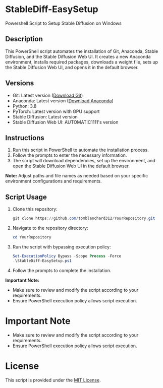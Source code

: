 # StableDiff-EasySetup
Powershell Script to Setup Stable Diffusion on Windows

## Description

This PowerShell script automates the installation of Git, Anaconda, Stable Diffusion, and the Stable Diffusion Web UI. It creates a new Anaconda environment, installs required packages, downloads a weight file, sets up the Stable Diffusion Web UI, and opens it in the default browser.

## Versions

- Git: Latest version ([Download Git](https://github.com/git-for-windows/git/releases/download/v2.43.0.windows.1/Git-2.43.0-64-bit.exe))
- Anaconda: Latest version ([Download Anaconda](https://repo.anaconda.com/archive/Anaconda3-2023.09-0-Windows-x86_64.exe))
- Python: 3.8
- PyTorch: Latest version with GPU support
- Stable Diffusion: Latest version
- Stable Diffusion Web UI: AUTOMATIC1111's version

## Instructions

1. Run this script in PowerShell to automate the installation process.
2. Follow the prompts to enter the necessary information.
3. The script will download dependencies, set up the environment, and open the Stable Diffusion Web UI in the default browser.

**Note:** Adjust paths and file names as needed based on your specific environment configurations and requirements.

## Script Usage

1. Clone this repository:

    ```powershell
    git clone https://github.com/tomblanchard312/YourRepository.git
    ```
2. Navigate to the repository directory:

    ```powershell
    cd YourRepository
    ```

3. Run the script with bypassing execution policy:

    ```powershell
    Set-ExecutionPolicy Bypass -Scope Process -Force
    .\StableDiff-EasySetup.ps1
    ```

4. Follow the prompts to complete the installation.

**Important Note:**
- Make sure to review and modify the script according to your requirements.
- Ensure PowerShell execution policy allows script execution.



# Important Note
- Make sure to review and modify the script according to your requirements.
- Ensure PowerShell execution policy allows script execution.

# License

This script is provided under the [MIT License](https://mit-license.org/).
